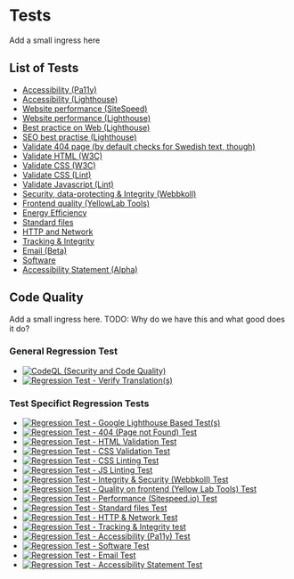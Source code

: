 # Tests

Add a small ingress here

## List of Tests
* [Accessibility (Pa11y)](pa11y.md)
* [Accessibility (Lighthouse)](google-lighthouse-a11y.md)
* [Website performance (SiteSpeed)](sitespeed.md)
* [Website performance (Lighthouse)](google-lighthouse-performance.md)
* [Best practice on Web (Lighthouse)](google-lighthouse-best-practice.md)
* [SEO best practise (Lighthouse)](google-lighthouse-seo.md)
* [Validate 404 page (by default checks for Swedish text, though)](page-not-found.md)
* [Validate HTML (W3C)](html.md)
* [Validate CSS (W3C)](css.md)
* [Validate CSS (Lint)](css-linting.md)
* [Validate Javascript (Lint)](jS-linting.md)
* [Security, data-protecting & Integrity (Webbkoll)](webbkoll.md)
* [Frontend quality (YellowLab Tools)](yellowlab.md)
* [Energy Efficiency](energy-efficiency.md)
* [Standard files](standard.md)
* [HTTP and Network](http.md)
* [Tracking & Integrity](tracking.md)
* [Email (Beta)](email.md)
* [Software](software.md)
* [Accessibility Statement (Alpha)](a11y-statement.md)



## Code Quality

Add a small ingress here.
TODO: Why do we have this and what good does it do?

### General Regression Test
* [![CodeQL (Security and Code Quality)](https://github.com/Webperf-se/webperf_core/actions/workflows/codeql-analysis.yml/badge.svg)](https://github.com/Webperf-se/webperf_core/actions/workflows/codeql-analysis.yml)
* [![Regression Test - Verify Translation(s)](https://github.com/Webperf-se/webperf_core/actions/workflows/regression-test-translations.yml/badge.svg)](https://github.com/Webperf-se/webperf_core/actions/workflows/regression-test-translations.yml)

### Test Specifict Regression Tests
* [![Regression Test - Google Lighthouse Based Test(s)](https://github.com/Webperf-se/webperf_core/actions/workflows/regression-test-google-lighthouse-based.yml/badge.svg)](https://github.com/Webperf-se/webperf_core/actions/workflows/regression-test-google-lighthouse-based.yml)
* [![Regression Test - 404 (Page not Found) Test](https://github.com/Webperf-se/webperf_core/actions/workflows/regression-test-404.yml/badge.svg)](https://github.com/Webperf-se/webperf_core/actions/workflows/regression-test-404.yml)
* [![Regression Test - HTML Validation Test](https://github.com/Webperf-se/webperf_core/actions/workflows/regression-test-html.yml/badge.svg)](https://github.com/Webperf-se/webperf_core/actions/workflows/regression-test-html.yml)
* [![Regression Test - CSS Validation Test](https://github.com/Webperf-se/webperf_core/actions/workflows/regression-test-css.yml/badge.svg)](https://github.com/Webperf-se/webperf_core/actions/workflows/regression-test-css.yml)
* [![Regression Test - CSS Linting Test](https://github.com/Webperf-se/webperf_core/actions/workflows/regression-test-lint-css.yml/badge.svg)](https://github.com/Webperf-se/webperf_core/actions/workflows/regression-test-css-lint.yml)
* [![Regression Test - JS Linting Test](https://github.com/Webperf-se/webperf_core/actions/workflows/regression-test-lint-js.yml/badge.svg)](https://github.com/Webperf-se/webperf_core/actions/workflows/regression-test-js-lint.yml)
* [![Regression Test - Integrity & Security (Webbkoll) Test](https://github.com/Webperf-se/webperf_core/actions/workflows/regression-test-webbkoll.yml/badge.svg)](https://github.com/Webperf-se/webperf_core/actions/workflows/regression-test-webbkoll.yml)
* [![Regression Test - Quality on frontend (Yellow Lab Tools) Test](https://github.com/Webperf-se/webperf_core/actions/workflows/regression-test-ylt.yml/badge.svg)](https://github.com/Webperf-se/webperf_core/actions/workflows/regression-test-ylt.yml)
* [![Regression Test - Performance (Sitespeed.io) Test](https://github.com/Webperf-se/webperf_core/actions/workflows/regression-test-sitespeed.yml/badge.svg)](https://github.com/Webperf-se/webperf_core/actions/workflows/regression-test-sitespeed.yml)
* [![Regression Test - Standard files Test](https://github.com/Webperf-se/webperf_core/actions/workflows/regression-test-standard-files.yml/badge.svg)](https://github.com/Webperf-se/webperf_core/actions/workflows/regression-test-standard-files.yml)
* [![Regression Test - HTTP & Network Test](https://github.com/Webperf-se/webperf_core/actions/workflows/regression-test-http.yml/badge.svg)](https://github.com/Webperf-se/webperf_core/actions/workflows/regression-test-http.yml)
* [![Regression Test - Tracking & Integrity test](https://github.com/Webperf-se/webperf_core/actions/workflows/regression-test-tracking.yml/badge.svg)](https://github.com/Webperf-se/webperf_core/actions/workflows/regression-test-tracking.yml)
* [![Regression Test - Accessibility (Pa11y) Test](https://github.com/Webperf-se/webperf_core/actions/workflows/regression-test-pa11y.yml/badge.svg)](https://github.com/Webperf-se/webperf_core/actions/workflows/regression-test-pa11y.yml)
* [![Regression Test - Software Test](https://github.com/Webperf-se/webperf_core/actions/workflows/regression-test-software.yml/badge.svg)](https://github.com/Webperf-se/webperf_core/actions/workflows/regression-test-software.yml)
* [![Regression Test - Email Test](https://github.com/Webperf-se/webperf_core/actions/workflows/regression-test-email.yml/badge.svg)](https://github.com/Webperf-se/webperf_core/actions/workflows/regression-test-email.yml)
* [![Regression Test - Accessibility Statement Test](https://github.com/Webperf-se/webperf_core/actions/workflows/regression-test-a11y-statement.yml/badge.svg)](https://github.com/Webperf-se/webperf_core/actions/workflows/regression-test-a11y-statement.yml)
